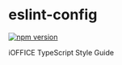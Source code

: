 # eslint-config

[![npm version](https://badge.fury.io/js/%40ioffice%2Feslint-config.svg)](https://badge.fury.io/js/%40ioffice%2Feslint-config)

iOFFICE TypeScript Style Guide
